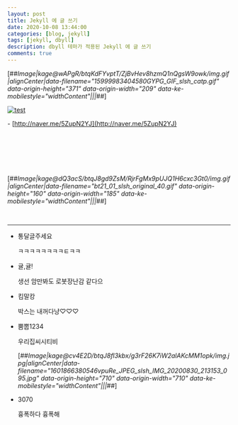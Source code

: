 ```yaml
---
layout: post
title: Jekyll 에 글 쓰기
date: 2020-10-08 13:44:00
categories: [blog, jekyll]
tags: [jekyll, dbyll]
description: dbyll 테마가 적용된 Jekyll 에 글 쓰기
comments: true
---
```


[##_Image|kage@wAPgR/btqKdFYvptT/ZjBvHev8hzmQ1nQgsW9owk/img.gif|alignCenter|data-filename="15999983404580GYPG_GIF_slsh_catp.gif" data-origin-height="371" data-origin-width="209" data-ke-mobilestyle="widthContent"|||_##]


[![test](./img.gif)](./img.gif)


\- [http://naver.me/5ZupN2YJ](http://naver.me/5ZupN2YJ)

​

​

​

[##_Image|kage@dQ3acS/btqJ8gd9ZsM/RjrFgMx9pUJQ1H6cxc3Gt0/img.gif|alignCenter|data-filename="bt21_01_slsh_original_40.gif" data-origin-height="160" data-origin-width="185" data-ke-mobilestyle="widthContent"|||_##]

​

<script src="https://pagead2.googlesyndication.com/pagead/js/adsbygoogle.js"></script><script>(adsbygoogle = window.adsbygoogle || []).push({});</script>

---

-   통달글주세요

    ㅋㅋㅋㅋㅋㅋㅋㅋㅌㅋㅋ

-   귤,귤!

    생선 암만봐도 로봇장난감 같다으

-   킴말캉

    박스는 내꺼다냥♡♡♡

-   뿜뿝1234

    우리집씨시티비

    [##_Image|kage@cv4E2D/btqJ8fl3kbx/g3rF26K7iW2alAKcMM1opk/img.jpg|alignCenter|data-filename="1601866380546vpuRe_JPEG_slsh_IMG_20200830_213153_095.jpg" data-origin-height="710" data-origin-width="710" data-ke-mobilestyle="widthContent"|||_##]

-   3070

    흉폭하다 흉폭해
